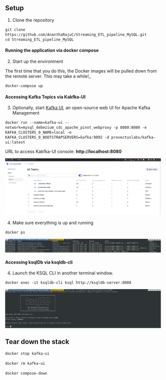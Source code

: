 ## Setup

1. Clone the repository

~~~shell
git clone https://github.com/AnanthaRajuC/Streaming_ETL_pipeline_MySQL.git
cd Streaming_ETL_pipeline_MySQL
~~~

#### Running the application via docker compose

2. Start up the environment

The first time that you do this, the Docker images will be pulled down from the remote server. This may take a while!_

~~~shell
docker-compose up
~~~

#### Accessing Kafka Topics via Kakfka-UI

3. Optionally, start [Kafka UI](https://github.com/provectus/kafka-ui), an open-source web UI for Apache Kafka Management

~~~shell
docker run --name=kafka-ui --network=mysql_debezium_cdc_apache_pinot_webproxy -p 8080:8080 -e KAFKA_CLUSTERS_0_NAME=local -e KAFKA_CLUSTERS_0_BOOTSTRAPSERVERS=kafka:9092 -d provectuslabs/kafka-ui:latest
~~~

URL to access Kakfka-UI console: **http://localhost:8080**  

![Kafka UI](images/04-kafka-topics-before-debezium.png) 

4. Make sure everything is up and running

~~~shell
docker ps
~~~

![Docker Compose Up](images/09-docker-ps.png) 

#### Accessing ksqlDb via ksqldb-cli

4. Launch the KSQL CLI in another terminal window.

~~~shell
docker exec -it ksqldb-cli ksql http://ksqldb-server:8088
~~~

![ksqlDB CLI](images/10-ksql-db-initial.png) 

## Tear down the stack

~~~shell
docker stop kafka-ui

docker rm kafka-ui

docker compose-down
~~~